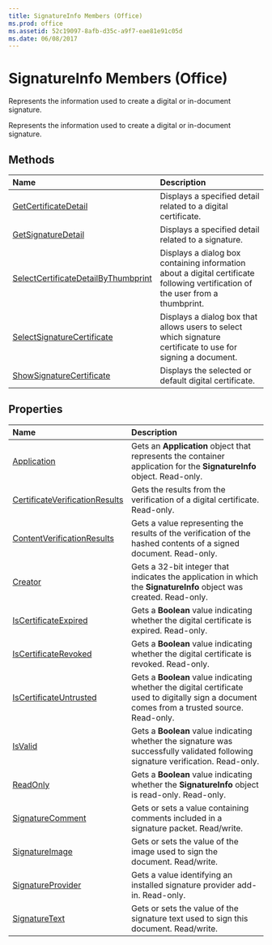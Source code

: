 ```yaml
---
title: SignatureInfo Members (Office)
ms.prod: office
ms.assetid: 52c19097-8afb-d35c-a9f7-eae81e91c05d
ms.date: 06/08/2017
---
```



# SignatureInfo Members (Office)
Represents the information used to create a digital or in-document signature.

Represents the information used to create a digital or in-document signature.


## Methods



|**Name**|**Description**|
|:-----|:-----|
|[GetCertificateDetail](signatureinfo-getcertificatedetail-method-office.md)|Displays a specified detail related to a digital certificate.|
|[GetSignatureDetail](signatureinfo-getsignaturedetail-method-office.md)|Displays a specified detail related to a signature.|
|[SelectCertificateDetailByThumbprint](signatureinfo-selectcertificatedetailbythumbprint-method-office.md)|Displays a dialog box containing information about a digital certificate following vertification of the user from a thumbprint.|
|[SelectSignatureCertificate](signatureinfo-selectsignaturecertificate-method-office.md)|Displays a dialog box that allows users to select which signature certificate to use for signing a document.|
|[ShowSignatureCertificate](signatureinfo-showsignaturecertificate-method-office.md)|Displays the selected or default digital certificate. |

## Properties



|**Name**|**Description**|
|:-----|:-----|
|[Application](signatureinfo-application-property-office.md)|Gets an  **Application** object that represents the container application for the **SignatureInfo** object. Read-only.|
|[CertificateVerificationResults](signatureinfo-certificateverificationresults-property-office.md)|Gets the results from the verification of a digital certificate. Read-only.|
|[ContentVerificationResults](signatureinfo-contentverificationresults-property-office.md)|Gets a value representing the results of the verification of the hashed contents of a signed document. Read-only.|
|[Creator](signatureinfo-creator-property-office.md)|Gets a 32-bit integer that indicates the application in which the  **SignatureInfo** object was created. Read-only.|
|[IsCertificateExpired](signatureinfo-iscertificateexpired-property-office.md)|Gets a  **Boolean** value indicating whether the digital certificate is expired. Read-only.|
|[IsCertificateRevoked](signatureinfo-iscertificaterevoked-property-office.md)|Gets a  **Boolean** value indicating whether the digital certificate is revoked. Read-only.|
|[IsCertificateUntrusted](signatureinfo-iscertificateuntrusted-property-office.md)|Gets a  **Boolean** value indicating whether the digital certificate used to digitally sign a document comes from a trusted source. Read-only.|
|[IsValid](signatureinfo-isvalid-property-office.md)|Gets a  **Boolean** value indicating whether the signature was successfully validated following signature verification. Read-only.|
|[ReadOnly](signatureinfo-readonly-property-office.md)|Gets a  **Boolean** value indicating whether the **SignatureInfo** object is read-only. Read-only.|
|[SignatureComment](signatureinfo-signaturecomment-property-office.md)|Gets or sets a value containing comments included in a signature packet. Read/write.|
|[SignatureImage](signatureinfo-signatureimage-property-office.md)|Gets or sets the value of the image used to sign the document. Read/write.|
|[SignatureProvider](signatureinfo-signatureprovider-property-office.md)|Gets a value identifying an installed signature provider add-in. Read-only.|
|[SignatureText](signatureinfo-signaturetext-property-office.md)|Gets or sets the value of the signature text used to sign this document. Read/write.|

